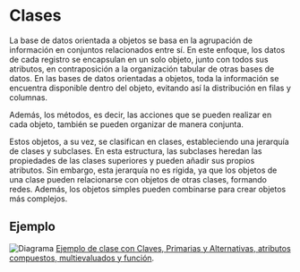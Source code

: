 # Clases
La base de datos orientada a objetos se basa en la agrupación de información en conjuntos relacionados entre sí. En este enfoque, los datos de cada registro se encapsulan en un solo objeto, junto con todos sus atributos, en contraposición a la organización tabular de otras bases de datos. En las bases de datos orientadas a objetos, toda la información se encuentra disponible dentro del objeto, evitando así la distribución en filas y columnas.

Además, los métodos, es decir, las acciones que se pueden realizar en cada objeto, también se pueden organizar de manera conjunta.

Estos objetos, a su vez, se clasifican en clases, estableciendo una jerarquía de clases y subclases. En esta estructura, las subclases heredan las propiedades de las clases superiores y pueden añadir sus propios atributos. Sin embargo, esta jerarquía no es rígida, ya que los objetos de una clase pueden relacionarse con objetos de otras clases, formando redes. Además, los objetos simples pueden combinarse para crear objetos más complejos.

## Ejemplo
![Diagrama](/EjerciciosTABD/img/Captura1.PNG)
[Ejemplo de clase con Claves, Primarias y Alternativas, atributos compuestos, multievaluados y función](/EjerciciosTABD/Clases/clase.sql).